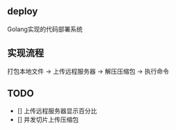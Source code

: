 ## deploy
Golang实现的代码部署系统

## 实现流程
打包本地文件 -> 上传远程服务器 -> 解压压缩包 -> 执行命令

## TODO
- [] 上传远程服务器显示百分比
- [] 并发切片上传压缩包